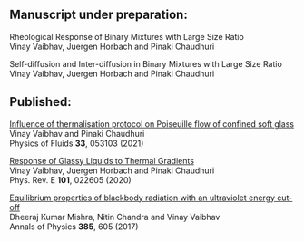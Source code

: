 ## Manuscript under preparation:

Rheological Response of Binary Mixtures with Large Size Ratio  
Vinay Vaibhav, Juergen Horbach and Pinaki Chaudhuri

Self-diffusion and Inter-diffusion in Binary Mixtures with Large Size Ratio  
Vinay Vaibhav, Juergen Horbach and Pinaki Chaudhuri


## Published: 

[Influence of thermalisation protocol on Poiseuille flow of confined soft glass](https://aip.scitation.org/doi/pdf/10.1063/5.0045302)
Vinay Vaibhav and Pinaki Chaudhuri  
Physics of Fluids **33**, 053103 (2021)

[Response of Glassy Liquids to Thermal Gradients](https://journals.aps.org/pre/abstract/10.1103/PhysRevE.101.022605)  
Vinay Vaibhav, Juergen Horbach and Pinaki Chaudhuri  
Phys. Rev. E **101**, 022605 (2020)

[Equilibrium properties of blackbody radiation with an ultraviolet energy cut-off](https://doi.org/10.1016/j.aop.2017.08.004)  
Dheeraj Kumar Mishra, Nitin Chandra and Vinay Vaibhav  
Annals of Physics **385**, 605 (2017)
